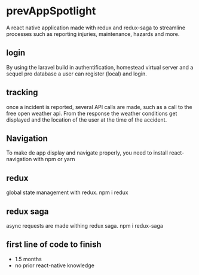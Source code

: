 # prevAppSpotlight

A react native application made with redux and redux-saga to streamline processes such as reporting
injuries, maintenance, hazards and more.

## login

By using the laravel build in authentification, 
homestead virtual server and a sequel pro database a user can register (local) and login.

## tracking

once a incident is reported, several API calls are made, such as a call to the free open weather api. From the response the 
weather conditions get displayed and the location of the user at the time of the accident. 

## Navigation

To make de app display and navigate properly, you need to install react-navigation with npm or yarn

## redux

global state management with redux. npm i redux

## redux saga

async requests are made withing redux saga. npm i redux-saga

## first line of code to finish 

- 1.5 months
- no prior react-native knowledge 
